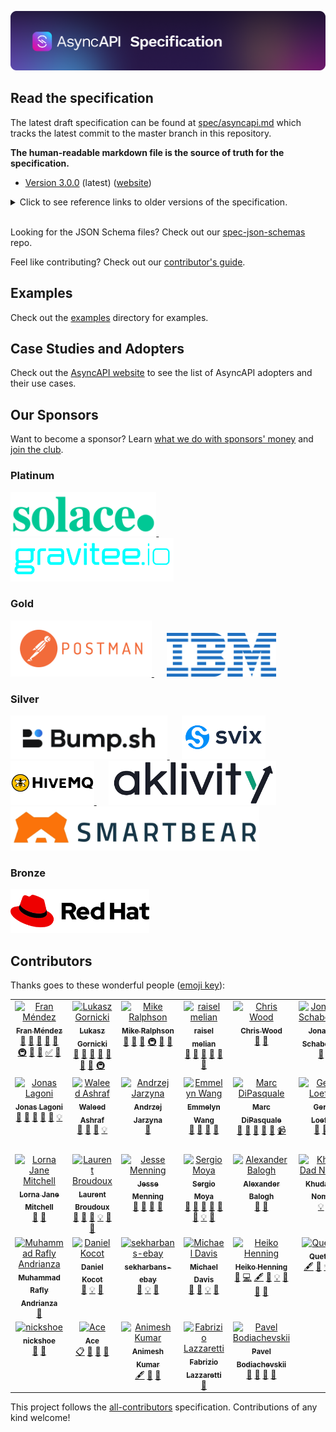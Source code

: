 [![AsyncAPI Logo](./assets/logo.png)](https://www.asyncapi.com)

## Read the specification

The latest draft specification can be found at [spec/asyncapi.md](./spec/asyncapi.md) which tracks the latest commit to the master branch in this repository.

**The human-readable markdown file is the source of truth for the specification.**

- [Version 3.0.0](https://github.com/asyncapi/spec/blob/v3.0.0/spec/asyncapi.md) (latest) ([website](https://www.asyncapi.com/docs/reference/specification/latest))
<details>
  <summary>Click to see reference links to older versions of the specification.</summary>

- [Version 2.6.0](https://github.com/asyncapi/spec/blob/v2.6.0/spec/asyncapi.md)
- [Version 2.5.0](https://github.com/asyncapi/spec/blob/v2.5.0/spec/asyncapi.md)
- [Version 2.4.0](https://github.com/asyncapi/spec/blob/v2.4.0/spec/asyncapi.md)
- [Version 2.3.0](https://github.com/asyncapi/spec/blob/v2.3.0/spec/asyncapi.md)
- [Version 2.2.0](https://github.com/asyncapi/spec/blob/v2.2.0/spec/asyncapi.md)
- [Version 2.1.0](https://github.com/asyncapi/spec/blob/v2.1.0/spec/asyncapi.md)
- [Version 2.0.0](https://github.com/asyncapi/spec/blob/2.0.0/versions/2.0.0/asyncapi.md)
- [Version 1.2.0](https://github.com/asyncapi/spec/blob/1.2.0/README.md) (deprecated)
- [Version 1.1.0](https://github.com/asyncapi/spec/blob/1.1.0/README.md) (deprecated)
- [Version 1.0.0](https://github.com/asyncapi/spec/blob/1.0.0/README.md) (deprecated)
</details>

</br>

Looking for the JSON Schema files? Check out our [spec-json-schemas](https://github.com/asyncapi/spec-json-schemas) repo.

Feel like contributing? Check out our [contributor's guide](./CONTRIBUTING.md).

## Examples

Check out the [examples](https://github.com/asyncapi/asyncapi/blob/master/examples) directory for examples.

## Case Studies and Adopters

Check out the [AsyncAPI website](https://www.asyncapi.com/casestudies) to see the list of AsyncAPI adopters and their use cases.

## Our Sponsors

Want to become a sponsor? Learn [what we do with sponsors' money](https://www.asyncapi.com/finance) and [join the club](https://opencollective.com/asyncapi).

### Platinum

<a href="https://solace.com" target="_blank">
  <img src="./assets/solace.png" alt="Solace logo" height="70">
</a>
&nbsp;&nbsp;&nbsp;&nbsp;
<a href="https://www.gravitee.io" target="_blank">
  <img src="./assets/Gravitee.png" alt="Gravitee logo" height="70">
</a>

### Gold
  
<a href="https://postman.com" target="_blank">
  <img src="./assets/postman.png" alt="Postman logo" height="90">
</a>
&nbsp;&nbsp;&nbsp;&nbsp;
<a href="https://ibm.com" target="_blank">
  <img src="./assets/ibm.png" alt="IBM logo" height="70">
</a>

### Silver

<a href="https://bump.sh/asyncapi?utm_source=asyncapi&utm_medium=github_readme&utm_campaign=sponsor" target="_blank">
  <img src="./assets/bump-sh-white-bg.png" alt="Bump.sh logo" height="70">
</a>
&nbsp;&nbsp;&nbsp;&nbsp;
<a href="https://www.svix.com/" target="_blank">
  <img src="./assets/svix.png" alt="Svix logo" height="70">
</a>

<br/>

<a href="https://www.hivemq.com/" target="_blank">
  <img src="./assets/hivemq-white-bg.png" alt="HiveMQ logo" height="70">
</a>
&nbsp;&nbsp;&nbsp;&nbsp;
<a href="https://www.aklivity.io/" target="_blank">
  <img src="./assets/aklivity.png" alt="Aklivity logo" height="70">
</a>

<br/>

<a href="https://smartbear.com" target="_blank">
  <img src="./assets/smartbear.png" alt="SmartBear logo" height="70">
</a>

### Bronze

<a href="https://redhat.com" target="_blank">
  <img src="./assets/redhat.png" alt="RedHat logo" height="70">
</a>

## Contributors

Thanks goes to these wonderful people ([emoji key](https://allcontributors.org/docs/en/emoji-key)):

<!-- ALL-CONTRIBUTORS-LIST:START - Do not remove or modify this section -->
<!-- prettier-ignore-start -->
<!-- markdownlint-disable -->
<table>
  <tbody>
    <tr>
      <td align="center" valign="top" width="11.11%"><a href="http://www.fmvilas.com"><img src="https://avatars3.githubusercontent.com/u/242119?v=4?s=100" width="100px;" alt="Fran Méndez"/><br /><sub><b>Fran Méndez</b></sub></a><br /><a href="#question-fmvilas" title="Answering Questions">💬</a> <a href="https://github.com/asyncapi/spec/issues?q=author%3Afmvilas" title="Bug reports">🐛</a> <a href="#blog-fmvilas" title="Blogposts">📝</a> <a href="https://github.com/asyncapi/spec/commits?author=fmvilas" title="Documentation">📖</a> <a href="#ideas-fmvilas" title="Ideas, Planning, & Feedback">🤔</a> <a href="#infra-fmvilas" title="Infrastructure (Hosting, Build-Tools, etc)">🚇</a> <a href="#maintenance-fmvilas" title="Maintenance">🚧</a> <a href="https://github.com/asyncapi/spec/pulls?q=is%3Apr+reviewed-by%3Afmvilas" title="Reviewed Pull Requests">👀</a> <a href="#tutorial-fmvilas" title="Tutorials">✅</a> <a href="#talk-fmvilas" title="Talks">📢</a></td>
      <td align="center" valign="top" width="11.11%"><a href="http://resume.github.io/?derberg"><img src="https://avatars1.githubusercontent.com/u/6995927?v=4?s=100" width="100px;" alt="Lukasz Gornicki"/><br /><sub><b>Lukasz Gornicki</b></sub></a><br /><a href="https://github.com/asyncapi/spec/commits?author=derberg" title="Documentation">📖</a> <a href="#ideas-derberg" title="Ideas, Planning, & Feedback">🤔</a> <a href="https://github.com/asyncapi/spec/pulls?q=is%3Apr+reviewed-by%3Aderberg" title="Reviewed Pull Requests">👀</a> <a href="#question-derberg" title="Answering Questions">💬</a> <a href="#blog-derberg" title="Blogposts">📝</a> <a href="#talk-derberg" title="Talks">📢</a> <a href="#maintenance-derberg" title="Maintenance">🚧</a> <a href="#infra-derberg" title="Infrastructure (Hosting, Build-Tools, etc)">🚇</a></td>
      <td align="center" valign="top" width="11.11%"><a href="http://mermade.github.io"><img src="https://avatars0.githubusercontent.com/u/21603?v=4?s=100" width="100px;" alt="Mike Ralphson"/><br /><sub><b>Mike Ralphson</b></sub></a><br /><a href="#question-MikeRalphson" title="Answering Questions">💬</a> <a href="https://github.com/asyncapi/spec/commits?author=MikeRalphson" title="Documentation">📖</a> <a href="#ideas-MikeRalphson" title="Ideas, Planning, & Feedback">🤔</a> <a href="#infra-MikeRalphson" title="Infrastructure (Hosting, Build-Tools, etc)">🚇</a> <a href="https://github.com/asyncapi/spec/pulls?q=is%3Apr+reviewed-by%3AMikeRalphson" title="Reviewed Pull Requests">👀</a> <a href="#maintenance-MikeRalphson" title="Maintenance">🚧</a></td>
      <td align="center" valign="top" width="11.11%"><a href="https://github.com/rmelian"><img src="https://avatars3.githubusercontent.com/u/4565267?v=4?s=100" width="100px;" alt="raisel melian"/><br /><sub><b>raisel melian</b></sub></a><br /><a href="#question-rmelian" title="Answering Questions">💬</a> <a href="https://github.com/asyncapi/spec/issues?q=author%3Armelian" title="Bug reports">🐛</a> <a href="https://github.com/asyncapi/spec/commits?author=rmelian" title="Documentation">📖</a> <a href="#ideas-rmelian" title="Ideas, Planning, & Feedback">🤔</a> <a href="#maintenance-rmelian" title="Maintenance">🚧</a> <a href="https://github.com/asyncapi/spec/pulls?q=is%3Apr+reviewed-by%3Armelian" title="Reviewed Pull Requests">👀</a></td>
      <td align="center" valign="top" width="11.11%"><a href="https://github.com/SensibleWood"><img src="https://avatars2.githubusercontent.com/u/2420069?v=4?s=100" width="100px;" alt="Chris Wood"/><br /><sub><b>Chris Wood</b></sub></a><br /><a href="#ideas-SensibleWood" title="Ideas, Planning, & Feedback">🤔</a> <a href="https://github.com/asyncapi/spec/commits?author=SensibleWood" title="Documentation">📖</a></td>
      <td align="center" valign="top" width="11.11%"><a href="https://github.com/jschabowsky"><img src="https://avatars1.githubusercontent.com/u/26606293?v=4?s=100" width="100px;" alt="Jonathan Schabowsky"/><br /><sub><b>Jonathan Schabowsky</b></sub></a><br /><a href="https://github.com/asyncapi/spec/commits?author=jschabowsky" title="Documentation">📖</a> <a href="#ideas-jschabowsky" title="Ideas, Planning, & Feedback">🤔</a></td>
      <td align="center" valign="top" width="11.11%"><a href="https://github.com/vromero"><img src="https://avatars1.githubusercontent.com/u/1119553?v=4?s=100" width="100px;" alt="Victor Romero"/><br /><sub><b>Victor Romero</b></sub></a><br /><a href="#ideas-vromero" title="Ideas, Planning, & Feedback">🤔</a> <a href="https://github.com/asyncapi/spec/pulls?q=is%3Apr+reviewed-by%3Avromero" title="Reviewed Pull Requests">👀</a></td>
      <td align="center" valign="top" width="11.11%"><a href="http://antoniogarrote.wordpress.com"><img src="https://avatars1.githubusercontent.com/u/8277?v=4?s=100" width="100px;" alt="Antonio Garrote"/><br /><sub><b>Antonio Garrote</b></sub></a><br /><a href="#ideas-antoniogarrote" title="Ideas, Planning, & Feedback">🤔</a> <a href="https://github.com/asyncapi/spec/pulls?q=is%3Apr+reviewed-by%3Aantoniogarrote" title="Reviewed Pull Requests">👀</a> <a href="https://github.com/asyncapi/spec/commits?author=antoniogarrote" title="Documentation">📖</a></td>
      <td align="center" valign="top" width="11.11%"><a href="https://ramses.tech"><img src="https://avatars0.githubusercontent.com/u/9660342?v=4?s=100" width="100px;" alt="Jonathan Stoikovitch"/><br /><sub><b>Jonathan Stoikovitch</b></sub></a><br /><a href="#example-jstoiko" title="Examples">💡</a> <a href="#ideas-jstoiko" title="Ideas, Planning, & Feedback">🤔</a> <a href="https://github.com/asyncapi/spec/pulls?q=is%3Apr+reviewed-by%3Ajstoiko" title="Reviewed Pull Requests">👀</a></td>
    </tr>
    <tr>
      <td align="center" valign="top" width="11.11%"><a href="https://github.com/jonaslagoni"><img src="https://avatars1.githubusercontent.com/u/13396189?v=4?s=100" width="100px;" alt="Jonas Lagoni"/><br /><sub><b>Jonas Lagoni</b></sub></a><br /><a href="https://github.com/asyncapi/spec/issues?q=author%3Ajonaslagoni" title="Bug reports">🐛</a> <a href="https://github.com/asyncapi/spec/commits?author=jonaslagoni" title="Documentation">📖</a> <a href="#ideas-jonaslagoni" title="Ideas, Planning, & Feedback">🤔</a> <a href="#question-jonaslagoni" title="Answering Questions">💬</a> <a href="https://github.com/asyncapi/spec/pulls?q=is%3Apr+reviewed-by%3Ajonaslagoni" title="Reviewed Pull Requests">👀</a> <a href="#example-jonaslagoni" title="Examples">💡</a></td>
      <td align="center" valign="top" width="11.11%"><a href="https://waleedashraf.me/"><img src="https://avatars0.githubusercontent.com/u/8335457?v=4?s=100" width="100px;" alt="Waleed Ashraf"/><br /><sub><b>Waleed Ashraf</b></sub></a><br /><a href="#talk-WaleedAshraf" title="Talks">📢</a> <a href="#ideas-WaleedAshraf" title="Ideas, Planning, & Feedback">🤔</a> <a href="https://github.com/asyncapi/spec/commits?author=WaleedAshraf" title="Documentation">📖</a> <a href="#example-WaleedAshraf" title="Examples">💡</a></td>
      <td align="center" valign="top" width="11.11%"><a href="https://github.com/jerzyn"><img src="https://avatars0.githubusercontent.com/u/1447151?v=4?s=100" width="100px;" alt="Andrzej Jarzyna"/><br /><sub><b>Andrzej Jarzyna</b></sub></a><br /><a href="#talk-jerzyn" title="Talks">📢</a></td>
      <td align="center" valign="top" width="11.11%"><a href="https://linkedin.com/in/emmelyn"><img src="https://avatars1.githubusercontent.com/u/4294106?v=4?s=100" width="100px;" alt="Emmelyn Wang"/><br /><sub><b>Emmelyn Wang</b></sub></a><br /><a href="#blog-lifewingmate" title="Blogposts">📝</a> <a href="#ideas-lifewingmate" title="Ideas, Planning, & Feedback">🤔</a> <a href="https://github.com/asyncapi/spec/commits?author=lifewingmate" title="Documentation">📖</a> <a href="#talk-lifewingmate" title="Talks">📢</a></td>
      <td align="center" valign="top" width="11.11%"><a href="https://marcd.dev"><img src="https://avatars0.githubusercontent.com/u/1815312?v=4?s=100" width="100px;" alt="Marc DiPasquale"/><br /><sub><b>Marc DiPasquale</b></sub></a><br /><a href="#blog-Mrc0113" title="Blogposts">📝</a> <a href="#talk-Mrc0113" title="Talks">📢</a> <a href="https://github.com/asyncapi/spec/pulls?q=is%3Apr+reviewed-by%3AMrc0113" title="Reviewed Pull Requests">👀</a> <a href="https://github.com/asyncapi/spec/issues?q=author%3AMrc0113" title="Bug reports">🐛</a> <a href="#ideas-Mrc0113" title="Ideas, Planning, & Feedback">🤔</a> <a href="#video-Mrc0113" title="Videos">📹</a></td>
      <td align="center" valign="top" width="11.11%"><a href="http://www.gerald-loeffler.net/"><img src="https://avatars.githubusercontent.com/u/1985716?v=4?s=100" width="100px;" alt="Gerald Loeffler"/><br /><sub><b>Gerald Loeffler</b></sub></a><br /><a href="https://github.com/asyncapi/spec/commits?author=GeraldLoeffler" title="Documentation">📖</a> <a href="https://github.com/asyncapi/spec/issues?q=author%3AGeraldLoeffler" title="Bug reports">🐛</a> <a href="#ideas-GeraldLoeffler" title="Ideas, Planning, & Feedback">🤔</a></td>
      <td align="center" valign="top" width="11.11%"><a href="http://dalelane.co.uk/"><img src="https://avatars.githubusercontent.com/u/1444788?v=4?s=100" width="100px;" alt="Dale Lane"/><br /><sub><b>Dale Lane</b></sub></a><br /><a href="#blog-dalelane" title="Blogposts">📝</a> <a href="#ideas-dalelane" title="Ideas, Planning, & Feedback">🤔</a> <a href="#video-dalelane" title="Videos">📹</a> <a href="#talk-dalelane" title="Talks">📢</a> <a href="#tutorial-dalelane" title="Tutorials">✅</a> <a href="https://github.com/asyncapi/spec/commits?author=dalelane" title="Documentation">📖</a></td>
      <td align="center" valign="top" width="11.11%"><a href="https://github.com/magicmatatjahu"><img src="https://avatars.githubusercontent.com/u/20404945?v=4?s=100" width="100px;" alt="Maciej Urbańczyk"/><br /><sub><b>Maciej Urbańczyk</b></sub></a><br /><a href="https://github.com/asyncapi/spec/pulls?q=is%3Apr+reviewed-by%3Amagicmatatjahu" title="Reviewed Pull Requests">👀</a> <a href="#ideas-magicmatatjahu" title="Ideas, Planning, & Feedback">🤔</a> <a href="#question-magicmatatjahu" title="Answering Questions">💬</a> <a href="https://github.com/asyncapi/spec/issues?q=author%3Amagicmatatjahu" title="Bug reports">🐛</a> <a href="https://github.com/asyncapi/spec/commits?author=magicmatatjahu" title="Documentation">📖</a> <a href="#example-magicmatatjahu" title="Examples">💡</a> <a href="#maintenance-magicmatatjahu" title="Maintenance">🚧</a></td>
      <td align="center" valign="top" width="11.11%"><a href="https://vladimirgorej.com/"><img src="https://avatars.githubusercontent.com/u/193286?v=4?s=100" width="100px;" alt="Vladimir Gorej"/><br /><sub><b>Vladimir Gorej</b></sub></a><br /><a href="https://github.com/asyncapi/spec/commits?author=char0n" title="Documentation">📖</a> <a href="https://github.com/asyncapi/spec/issues?q=author%3Achar0n" title="Bug reports">🐛</a> <a href="#example-char0n" title="Examples">💡</a> <a href="#ideas-char0n" title="Ideas, Planning, & Feedback">🤔</a> <a href="https://github.com/asyncapi/spec/pulls?q=is%3Apr+reviewed-by%3Achar0n" title="Reviewed Pull Requests">👀</a></td>
    </tr>
    <tr>
      <td align="center" valign="top" width="11.11%"><a href="http://www.lornajane.net/"><img src="https://avatars.githubusercontent.com/u/172607?v=4?s=100" width="100px;" alt="Lorna Jane Mitchell"/><br /><sub><b>Lorna Jane Mitchell</b></sub></a><br /><a href="#talk-lornajane" title="Talks">📢</a> <a href="#ideas-lornajane" title="Ideas, Planning, & Feedback">🤔</a></td>
      <td align="center" valign="top" width="11.11%"><a href="http://medium.com/@lbroudoux"><img src="https://avatars.githubusercontent.com/u/1538635?v=4?s=100" width="100px;" alt="Laurent Broudoux"/><br /><sub><b>Laurent Broudoux</b></sub></a><br /><a href="https://github.com/asyncapi/spec/commits?author=lbroudoux" title="Documentation">📖</a> <a href="#blog-lbroudoux" title="Blogposts">📝</a> <a href="#talk-lbroudoux" title="Talks">📢</a> <a href="#example-lbroudoux" title="Examples">💡</a> <a href="#ideas-lbroudoux" title="Ideas, Planning, & Feedback">🤔</a> <a href="https://github.com/asyncapi/spec/pulls?q=is%3Apr+reviewed-by%3Albroudoux" title="Reviewed Pull Requests">👀</a></td>
      <td align="center" valign="top" width="11.11%"><a href="https://github.com/jmenning-solace"><img src="https://avatars.githubusercontent.com/u/62108913?v=4?s=100" width="100px;" alt="Jesse Menning"/><br /><sub><b>Jesse Menning</b></sub></a><br /><a href="#blog-jmenning-solace" title="Blogposts">📝</a> <a href="#talk-jmenning-solace" title="Talks">📢</a> <a href="https://github.com/asyncapi/spec/pulls?q=is%3Apr+reviewed-by%3Ajmenning-solace" title="Reviewed Pull Requests">👀</a> <a href="#ideas-jmenning-solace" title="Ideas, Planning, & Feedback">🤔</a></td>
      <td align="center" valign="top" width="11.11%"><a href="https://github.com/smoya"><img src="https://avatars.githubusercontent.com/u/1083296?v=4?s=100" width="100px;" alt="Sergio Moya"/><br /><sub><b>Sergio Moya</b></sub></a><br /><a href="https://github.com/asyncapi/spec/pulls?q=is%3Apr+reviewed-by%3Asmoya" title="Reviewed Pull Requests">👀</a> <a href="#ideas-smoya" title="Ideas, Planning, & Feedback">🤔</a> <a href="#question-smoya" title="Answering Questions">💬</a> <a href="#blog-smoya" title="Blogposts">📝</a> <a href="https://github.com/asyncapi/spec/issues?q=author%3Asmoya" title="Bug reports">🐛</a> <a href="https://github.com/asyncapi/spec/commits?author=smoya" title="Documentation">📖</a> <a href="#example-smoya" title="Examples">💡</a> <a href="#maintenance-smoya" title="Maintenance">🚧</a></td>
      <td align="center" valign="top" width="11.11%"><a href="https://github.com/balogal"><img src="https://avatars.githubusercontent.com/u/80794567?v=4?s=100" width="100px;" alt="Alexander Balogh"/><br /><sub><b>Alexander Balogh</b></sub></a><br /><a href="https://github.com/asyncapi/spec/commits?author=balogal" title="Documentation">📖</a> <a href="https://github.com/asyncapi/spec/issues?q=author%3Abalogal" title="Bug reports">🐛</a></td>
      <td align="center" valign="top" width="11.11%"><a href="https://github.com/KhudaDad414"><img src="https://avatars.githubusercontent.com/u/32505158?v=4?s=100" width="100px;" alt="Khuda Dad Nomani"/><br /><sub><b>Khuda Dad Nomani</b></sub></a><br /><a href="#example-KhudaDad414" title="Examples">💡</a> <a href="https://github.com/asyncapi/spec/issues?q=author%3AKhudaDad414" title="Bug reports">🐛</a></td>
      <td align="center" valign="top" width="11.11%"><a href="https://github.com/aaronkorver"><img src="https://avatars.githubusercontent.com/u/8387325?v=4?s=100" width="100px;" alt="Aaron Korver"/><br /><sub><b>Aaron Korver</b></sub></a><br /><a href="https://github.com/asyncapi/spec/commits?author=aaronkorver" title="Documentation">📖</a></td>
      <td align="center" valign="top" width="11.11%"><a href="https://github.com/xunto"><img src="https://avatars.githubusercontent.com/u/5288053?v=4?s=100" width="100px;" alt="Orlov Valentine"/><br /><sub><b>Orlov Valentine</b></sub></a><br /><a href="https://github.com/asyncapi/spec/commits?author=xunto" title="Documentation">📖</a></td>
      <td align="center" valign="top" width="11.11%"><a href="https://lejenome.tik.tn"><img src="https://avatars.githubusercontent.com/u/2295241?v=4?s=100" width="100px;" alt="Moez Bouhlel"/><br /><sub><b>Moez Bouhlel</b></sub></a><br /><a href="https://github.com/asyncapi/spec/commits?author=lejenome" title="Documentation">📖</a></td>
    </tr>
    <tr>
      <td align="center" valign="top" width="11.11%"><a href="https://github.com/luphieanza"><img src="https://avatars.githubusercontent.com/u/20577131?v=4?s=100" width="100px;" alt="Muhammad Rafly Andrianza"/><br /><sub><b>Muhammad Rafly Andrianza</b></sub></a><br /><a href="https://github.com/asyncapi/spec/commits?author=luphieanza" title="Documentation">📖</a></td>
      <td align="center" valign="top" width="11.11%"><a href="https://danielkocot.github.io/"><img src="https://avatars.githubusercontent.com/u/466609?v=4?s=100" width="100px;" alt="Daniel Kocot"/><br /><sub><b>Daniel Kocot</b></sub></a><br /><a href="https://github.com/asyncapi/spec/commits?author=danielkocot" title="Documentation">📖</a> <a href="#example-danielkocot" title="Examples">💡</a> <a href="#ideas-danielkocot" title="Ideas, Planning, & Feedback">🤔</a></td>
      <td align="center" valign="top" width="11.11%"><a href="https://github.com/sekharbans-ebay"><img src="https://avatars.githubusercontent.com/u/66145510?v=4?s=100" width="100px;" alt="sekharbans-ebay"/><br /><sub><b>sekharbans-ebay</b></sub></a><br /><a href="https://github.com/asyncapi/spec/commits?author=sekharbans-ebay" title="Documentation">📖</a> <a href="#example-sekharbans-ebay" title="Examples">💡</a> <a href="#ideas-sekharbans-ebay" title="Ideas, Planning, & Feedback">🤔</a></td>
      <td align="center" valign="top" width="11.11%"><a href="http://www.damaru.com/"><img src="https://avatars.githubusercontent.com/u/3926925?v=4?s=100" width="100px;" alt="Michael Davis"/><br /><sub><b>Michael Davis</b></sub></a><br /><a href="https://github.com/asyncapi/spec/issues?q=author%3Adamaru-inc" title="Bug reports">🐛</a> <a href="https://github.com/asyncapi/spec/commits?author=damaru-inc" title="Documentation">📖</a> <a href="#example-damaru-inc" title="Examples">💡</a> <a href="#ideas-damaru-inc" title="Ideas, Planning, & Feedback">🤔</a></td>
      <td align="center" valign="top" width="11.11%"><a href="https://github.com/GreenRover"><img src="https://avatars.githubusercontent.com/u/512850?v=4?s=100" width="100px;" alt="Heiko Henning"/><br /><sub><b>Heiko Henning</b></sub></a><br /><a href="https://github.com/asyncapi/spec/issues?q=author%3AGreenRover" title="Bug reports">🐛</a> <a href="https://github.com/asyncapi/spec/commits?author=GreenRover" title="Code">💻</a> <a href="#content-GreenRover" title="Content">🖋</a> <a href="https://github.com/asyncapi/spec/commits?author=GreenRover" title="Documentation">📖</a> <a href="#example-GreenRover" title="Examples">💡</a> <a href="#ideas-GreenRover" title="Ideas, Planning, & Feedback">🤔</a> <a href="#maintenance-GreenRover" title="Maintenance">🚧</a> <a href="https://github.com/asyncapi/spec/pulls?q=is%3Apr+reviewed-by%3AGreenRover" title="Reviewed Pull Requests">👀</a></td>
      <td align="center" valign="top" width="11.11%"><a href="http://www.docsasecosystem.com"><img src="https://avatars.githubusercontent.com/u/19964402?v=4?s=100" width="100px;" alt="Quetzalli "/><br /><sub><b>Quetzalli </b></sub></a><br /><a href="#content-alequetzalli" title="Content">🖋</a> <a href="https://github.com/asyncapi/spec/commits?author=alequetzalli" title="Documentation">📖</a> <a href="#example-alequetzalli" title="Examples">💡</a> <a href="#ideas-alequetzalli" title="Ideas, Planning, & Feedback">🤔</a> <a href="https://github.com/asyncapi/spec/pulls?q=is%3Apr+reviewed-by%3Aalequetzalli" title="Reviewed Pull Requests">👀</a></td>
      <td align="center" valign="top" width="11.11%"><a href="https://github.com/akkshitgupta"><img src="https://avatars.githubusercontent.com/u/96991785?v=4?s=100" width="100px;" alt="Akshit Gupta"/><br /><sub><b>Akshit Gupta</b></sub></a><br /><a href="#content-akkshitgupta" title="Content">🖋</a> <a href="https://github.com/asyncapi/spec/commits?author=akkshitgupta" title="Documentation">📖</a></td>
      <td align="center" valign="top" width="11.11%"><a href="https://amzani.com/"><img src="https://avatars.githubusercontent.com/u/554438?v=4?s=100" width="100px;" alt="samz"/><br /><sub><b>samz</b></sub></a><br /><a href="https://github.com/asyncapi/spec/issues?q=author%3AAmzani" title="Bug reports">🐛</a> <a href="#content-Amzani" title="Content">🖋</a> <a href="https://github.com/asyncapi/spec/commits?author=Amzani" title="Documentation">📖</a> <a href="#example-Amzani" title="Examples">💡</a> <a href="#projectManagement-Amzani" title="Project Management">📆</a></td>
      <td align="center" valign="top" width="11.11%"><a href="http://rishikaushik.com"><img src="https://avatars.githubusercontent.com/u/52498617?v=4?s=100" width="100px;" alt="Rishi"/><br /><sub><b>Rishi</b></sub></a><br /><a href="#maintenance-kaushik-rishi" title="Maintenance">🚧</a> <a href="#infra-kaushik-rishi" title="Infrastructure (Hosting, Build-Tools, etc)">🚇</a></td>
    </tr>
    <tr>
      <td align="center" valign="top" width="11.11%"><a href="https://github.com/nickshoe"><img src="https://avatars.githubusercontent.com/u/32668766?v=4?s=100" width="100px;" alt="nickshoe"/><br /><sub><b>nickshoe</b></sub></a><br /><a href="https://github.com/asyncapi/spec/issues?q=author%3Anickshoe" title="Bug reports">🐛</a> <a href="https://github.com/asyncapi/spec/commits?author=nickshoe" title="Documentation">📖</a></td>
      <td align="center" valign="top" width="11.11%"><a href="https://github.com/AceTheCreator"><img src="https://avatars.githubusercontent.com/u/40604284?v=4?s=100" width="100px;" alt="Ace "/><br /><sub><b>Ace </b></sub></a><br /><a href="#eventOrganizing-AceTheCreator" title="Event Organizing">📋</a> <a href="#ideas-AceTheCreator" title="Ideas, Planning, & Feedback">🤔</a> <a href="#maintenance-AceTheCreator" title="Maintenance">🚧</a> <a href="#talk-AceTheCreator" title="Talks">📢</a></td>
      <td align="center" valign="top" width="11.11%"><a href="https://github.com/AnimeshKumar923"><img src="https://avatars.githubusercontent.com/u/99868037?v=4?s=100" width="100px;" alt="Animesh Kumar"/><br /><sub><b>Animesh Kumar</b></sub></a><br /><a href="#content-AnimeshKumar923" title="Content">🖋</a> <a href="https://github.com/asyncapi/spec/commits?author=AnimeshKumar923" title="Documentation">📖</a> <a href="#maintenance-AnimeshKumar923" title="Maintenance">🚧</a></td>
      <td align="center" valign="top" width="11.11%"><a href="https://lazzaretti.me/"><img src="https://avatars.githubusercontent.com/u/7142819?v=4?s=100" width="100px;" alt="Fabrizio Lazzaretti"/><br /><sub><b>Fabrizio Lazzaretti</b></sub></a><br /><a href="https://github.com/asyncapi/spec/commits?author=Lazzaretti" title="Documentation">📖</a></td>
      <td align="center" valign="top" width="11.11%"><a href="https://www.linkedin.com/in/pavel-bo/"><img src="https://avatars.githubusercontent.com/u/3388414?v=4?s=100" width="100px;" alt="Pavel Bodiachevskii"/><br /><sub><b>Pavel Bodiachevskii</b></sub></a><br /><a href="https://github.com/asyncapi/spec/commits?author=Pakisan" title="Documentation">📖</a> <a href="https://github.com/asyncapi/spec/issues?q=author%3APakisan" title="Bug reports">🐛</a> <a href="#ideas-Pakisan" title="Ideas, Planning, & Feedback">🤔</a> <a href="#question-Pakisan" title="Answering Questions">💬</a></td>
    </tr>
  </tbody>
</table>

<!-- markdownlint-restore -->
<!-- prettier-ignore-end -->

<!-- ALL-CONTRIBUTORS-LIST:END -->

This project follows the [all-contributors](https://github.com/all-contributors/all-contributors) specification. Contributions of any kind welcome!
